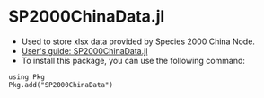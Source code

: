 # SP2000ChinaData.jl

* Used to store xlsx data provided by Species 2000 China Node.
* [User's guide: SP2000ChinaData.jl](https://jiangxingchi.github.io/SP2000ChinaData.jl/dev/)
* To install this package, you can use the following command:
```
using Pkg
Pkg.add("SP2000ChinaData")
```
